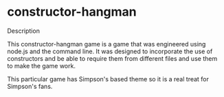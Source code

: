 # constructor-hangman

Description

This constructor-hangman game is a game that was engineered using node.js and the command line. It was designed to incorporate the use of constructors and be able to require them from different files and use them to make the game work. 

This particular game has Simpson's based theme so it is a real treat for Simpson's fans.

